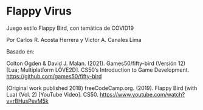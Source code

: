 # Flappy Virus


Juego estilo Flappy Bird, con temática de COVID19

Por Carlos R. Acosta Herrera y Victor A. Canales Lima

Basado en:

Colton Ogden & David J. Malan. (2021). Games50/fifty-bird (Versión 12) [Lua; Multiplatform LÖVE2D]. CS50’s Introduction to Game Development. https://github.com/games50/fifty-bird 

(Original work published 2018)
freeCodeCamp.org. (2019). Flappy Bird (with Lua) (Vol. 2) [YouTube Video]. CS50. https://www.youtube.com/watch?v=rBHusPevM5k

